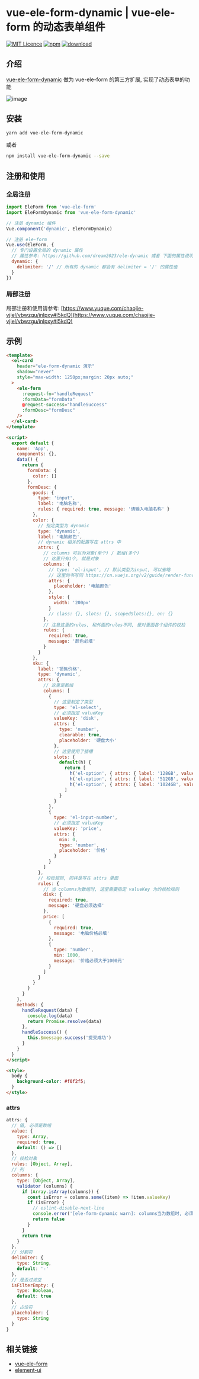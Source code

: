 # vue-ele-form-dynamic | vue-ele-form 的动态表单组件

[![MIT Licence](https://img.shields.io/npm/l/vue-ele-form-dynamic.svg)](https://img.shields.io/apm/l/vue-ele-form-dynamic.svg)
[![npm](https://img.shields.io/npm/v/vue-ele-form-dynamic.svg)](https://www.npmjs.com/package/vue-ele-form-dynamic)
[![download](https://img.shields.io/npm/dw/vue-ele-form-dynamic.svg)](https://npmcharts.com/compare/vue-ele-form-dynamic?minimal=true)

## 介绍

[vue-ele-form-dynamic](https://github.com/dream2023/vue-ele-form-dynamic) 做为 vue-ele-form 的第三方扩展, 实现了动态表单的功能

![image](https://cdn.nlark.com/yuque/0/2019/gif/364322/1572772286785-2f200088-dcfc-4321-a8a6-ed4e9ada7a1d.gif)

## 安装

```bash
yarn add vue-ele-form-dynamic
```

或者

```bash
npm install vue-ele-form-dynamic --save
```

## 注册和使用

### 全局注册

```js
import EleForm from 'vue-ele-form'
import EleFormDynamic from 'vue-ele-form-dynamic'

// 注册 dynamic 组件
Vue.component('dynamic', EleFormDynamic)

// 注册 ele-form
Vue.use(EleForm, {
  // 专门设置全局的 dynamic 属性
  // 属性参考: https://github.com/dream2023/ele-dynamic 或者 下面的属性说明
  dynamic: {
    delimiter: '/' // 所有的 dynamic 都会有 delimiter = '/' 的属性值
  }
})
```

### 局部注册

局部注册和使用请参考: [https://www.yuque.com/chaojie-vjiel/vbwzgu/inlpxy#I5kdQ](https://www.yuque.com/chaojie-vjiel/vbwzgu/inlpxy#I5kdQ)

## 示例

```html
<template>
  <el-card
    header="ele-form-dynamic 演示"
    shadow="never"
    style="max-width: 1250px;margin: 20px auto;"
  >
    <ele-form
      :request-fn="handleRequest"
      :formData="formData"
      @request-success="handleSuccess"
      :formDesc="formDesc"
    />
  </el-card>
</template>

<script>
  export default {
    name: 'App',
    components: {},
    data() {
      return {
        formData: {
          color: []
        },
        formDesc: {
          goods: {
            type: 'input',
            label: '电脑名称',
            rules: { required: true, message: '请输入电脑名称' }
          },
          color: {
            // 指定类型为 dynamic
            type: 'dynamic',
            label: '电脑颜色',
            // dynamic 相关的配置写在 attrs 中
            attrs: {
              // columns 可以为对象(单个) / 数组(多个)
              // 这里只有1个, 就是对象
              columns: {
                // type: 'el-input', // 默认类型为input, 可以省略
                // 这里的书写同 https://cn.vuejs.org/v2/guide/render-function.html#%E6%B7%B1%E5%85%A5%E6%95%B0%E6%8D%AE%E5%AF%B9%E8%B1%A1
                attrs: {
                  placeholder: '电脑颜色'
                },
                style: {
                  width: '200px'
                }
                // class: {}, slots: {}, scopedSlots:{}, on: {}
              },
              // 注意这里的rules, 和外面的rules不同, 是对里面各个组件的校检
              rules: {
                required: true,
                message: '颜色必填'
              }
            }
          },
          sku: {
            label: '销售价格',
            type: 'dynamic',
            attrs: {
              // 这里是数组
              columns: [
                {
                  // 这里制定了类型
                  type: 'el-select',
                  // 必须指定 valueKey
                  valueKey: 'disk',
                  attrs: {
                    type: 'number',
                    clearable: true,
                    placeholder: '硬盘大小'
                  },
                  // 这里使用了插槽
                  slots: {
                    default(h) {
                      return [
                        h('el-option', { attrs: { label: '128GB', value: 0 } }),
                        h('el-option', { attrs: { label: '512GB', value: 1 } }),
                        h('el-option', { attrs: { label: '1024GB', value: 2 } })
                      ]
                    }
                  }
                },
                {
                  type: 'el-input-number',
                  // 必须指定 valueKey
                  valueKey: 'price',
                  attrs: {
                    min: 0,
                    type: 'number',
                    placeholder: '价格'
                  }
                }
              ]
            },
            // 校检规则, 同样是写在 attrs 里面
            rules: {
              // 当 columns为数组时, 这里需要指定 valueKey 为的校检规则
              disk: {
                required: true,
                message: '硬盘必须选择'
              },
              price: [
                {
                  required: true,
                  message: '电脑价格必填'
                },
                {
                  type: 'number',
                  min: 1000,
                  message: '价格必须大于1000元'
                }
              ]
            }
          }
        }
      }
    },
    methods: {
      handleRequest(data) {
        console.log(data)
        return Promise.resolve(data)
      },
      handleSuccess() {
        this.$message.success('提交成功')
      }
    }
  }
</script>

<style>
  body {
    background-color: #f0f2f5;
  }
</style>
```

### attrs

```js
attrs: {
  // 值, 必须是数组
  value: {
    type: Array,
    required: true,
    default: () => []
  },
  // 校检对象
  rules: [Object, Array],
  // 列
  columns: {
    type: [Object, Array],
    validator (columns) {
      if (Array.isArray(columns)) {
        const isError = columns.some((item) => !item.valueKey)
        if (isError) {
          // eslint-disable-next-line
          console.error('[ele-form-dynamic warn]: columns当为数组时, 必须包含valueKey属性')
          return false
        }
      }
      return true
    }
  },
  // 分割符
  delimiter: {
    type: String,
    default: '-'
  },
  // 是否过滤空
  isFilterEmpty: {
    type: Boolean,
    default: true
  },
  // 占位符
  placeholder: {
    type: String
  }
}
```

## 相关链接

- [vue-ele-form](https://github.com/dream2023/vue-ele-form)
- [element-ui](http://element-cn.eleme.io)
